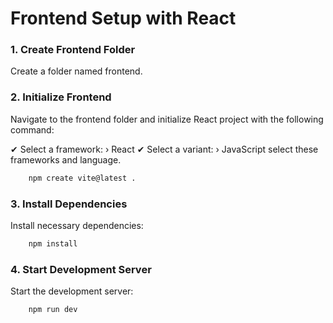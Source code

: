 # Frontend Setup with React
### 1. Create Frontend Folder
Create a folder named frontend.

### 2. Initialize Frontend
Navigate to the frontend folder and initialize React project with the following command:

✔ Select a framework: › React
✔ Select a variant: › JavaScript
select these frameworks and language.

```sh
    npm create vite@latest .
```

### 3. Install Dependencies
Install necessary dependencies:

```sh
    npm install
```

### 4. Start Development Server
Start the development server:

```sh
    npm run dev
```